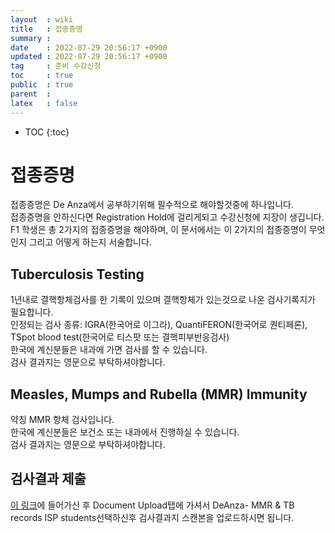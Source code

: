 ```yaml
---
layout  : wiki
title   : 접종증명
summary : 
date    : 2022-07-29 20:56:17 +0900
updated : 2022-07-29 20:56:17 +0900
tag     : 준비 수강신청
toc     : true
public  : true
parent  : 
latex   : false
---
```

* TOC
{:toc}

# 접종증명
접종증명은 De Anza에서 공부하기위해 필수적으로 해야할것중에 하나입니다.  
접종증명을 안하신다면 Registration Hold에 걸리게되고 수강신청에 지장이 생깁니다.  
F1 학생은 총 2가지의 접종증명을 해야하며, 이 문서에서는 이 2가지의 접종증명이 무엇인지 그리고 어떻게 하는지 서술합니다.  

## Tuberculosis Testing
1년내로 결핵항체검사를 한 기록이 있으며 결핵항체가 있는것으로 나온 검사기록지가 필요합니다.  
인정되는 검사 종류: IGRA(한국어로 이그라), QuantiFERON(한국어로 퀀티페론), TSpot blood test(한국어로 티스팟 또는 결핵피부반응검사)  
한국에 계신분들은 내과에 가면 검사를 할 수 있습니다.  
검사 결과지는 영문으로 부탁하셔야합니다.


## Measles, Mumps and Rubella (MMR) Immunity
약칭 MMR 항체 검사입니다.  
한국에 계신분들은 보건소 또는 내과에서 진행하실 수 있습니다.  
검사 결과지는 영문으로 부탁하셔야합니다.

## 검사결과 제출
[이 링크](https://deanza.studenthealthportal.com/)에 들어가신 후 Document Upload탭에 가셔서 DeAnza- MMR & TB records ISP students선택하신후 검사결과지 스캔본을 업로드하시면 됩니다.
